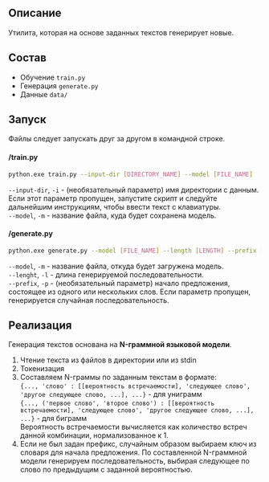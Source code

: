 ## Описание
Утилита, которая на основе заданных текстов генерирует новые.

## Состав
* Обучение `train.py`
* Генерация `generate.py`
* Данные `data/`

## Запуск
Файлы следует запускать друг за другом в командной строке.
#### /train.py
```sh
python.exe train.py --input-dir [DIRECTORY_NAME] --model [FILE_NAME]
```
`--input-dir`, `-i` - (необязательный параметр) имя директории с данным. Если этот параметр пропущен, запустите скрипт и следуйте дальнейшим инструкциям, чтобы ввести текст с клавиатуры.  
`--model`, `-m` - название файла, куда будет сохранена модель.  

#### /generate.py
```sh
python.exe generate.py --model [FILE_NAME] --length [LENGTH] --prefix [PREFIX]
```
`--model`, `-m` - название файла, откуда будет загружена модель.  
`--lenght`, `-l` - длина генерируемой последовательности.  
`--prefix`, `-p` - (необязательный параметр) начало предложения, состоящее из одного или нескольких слов. Если параметр пропущен, генерируется случайная последовательность.

## Реализация
Генерация текстов основана на __N-граммной языковой модели__.
1) Чтение текста из файлов в директории или из stdin
2) Токенизация 
3) Составляем N-граммы по заданным текстам в формате:  
`{..., 'слово' : [[вероятность встречаемости], 'следующее слово', 'другое следующее слово, ...], ...}` - для униграмм  
`{..., ('первое слово', 'второе слово') : [[вероятность встречаемости], 'следующее слово', 'другое следующее слово, ...], ...}` - для биграмм  
Вероятность встречаемости вычисляется как количество встреч данной комбинации, нормализованное к 1.
4) Если не был задан префикс, случайным образом выбираем ключ из словаря для начала предложения. По составленной N-граммной модели генерируем последовательность, выбирая следующее по слово по предыдущим с заданной вероятностью.


